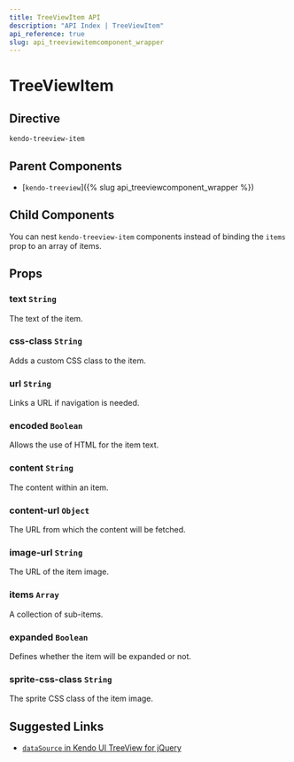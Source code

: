 ```yaml
---
title: TreeViewItem API
description: "API Index | TreeViewItem"
api_reference: true
slug: api_treeviewitemcomponent_wrapper
---
```


# TreeViewItem

## Directive

`kendo-treeview-item`

## Parent Components

* [`kendo-treeview`]({% slug api_treeviewcomponent_wrapper %})

## Child Components

You can nest `kendo-treeview-item` components instead of binding the `items` prop to an array of items.

## Props

### text `String`

The text of the item.

### css-class `String`

Adds a custom CSS class to the item.

### url `String`

Links a URL if navigation is needed.

### encoded `Boolean`

Allows the use of HTML for the item text.

### content `String`

The content within an item.

### content-url `Object`

The URL from which the content will be fetched.

### image-url `String`

The URL of the item image.

### items `Array`

A collection of sub-items.

### expanded `Boolean`

Defines whether the item will be expanded or not.

### sprite-css-class `String`

The sprite CSS class of the item image.

## Suggested Links

* [`dataSource` in Kendo UI TreeView for jQuery](https://docs.telerik.com/kendo-ui/api/javascript/ui/treeview/configuration/datasource)
